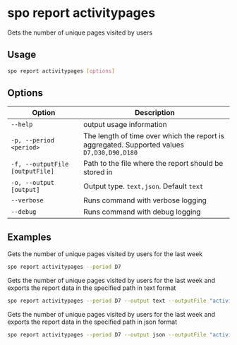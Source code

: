 # spo report activitypages

Gets the number of unique pages visited by users

## Usage

```sh
spo report activitypages [options]
```

## Options

Option|Description
------|-----------
`--help`|output usage information
`-p, --period <period>`|The length of time over which the report is aggregated. Supported values `D7,D30,D90,D180`
`-f, --outputFile [outputFile]`|Path to the file where the report should be stored in
`-o, --output [output]`|Output type. `text,json`. Default `text`
`--verbose`|Runs command with verbose logging
`--debug`|Runs command with debug logging

## Examples

Gets the number of unique pages visited by users for the last week

```sh
spo report activitypages --period D7
```

Gets the number of unique pages visited by users for the last week and exports the report data in the specified path in text format

```sh
spo report activitypages --period D7 --output text --outputFile "activitypages.txt"
```

Gets the number of unique pages visited by users for the last week and exports the report data in the specified path in json format

```sh
spo report activitypages --period D7 --output json --outputFile "activitypages.json"
```
